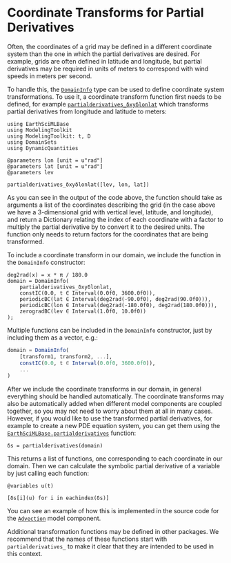 # Coordinate Transforms for Partial Derivatives

Often, the coordinates of a grid may be defined in a different coordinate system than the one in which the partial derivatives are desired.
For example, grids are often defined in latitude and longitude, but partial derivatives may be required in units of meters to correspond with wind speeds in meters per second.

To handle this, the [`DomainInfo`](@ref) type can be used to define coordinate system transformations. To use it, a coordinate transform function first needs to be defined, for example [`partialderivatives_δxyδlonlat`](@ref) which transforms partial derivatives from longitude and latitude to meters:

```@example trans
using EarthSciMLBase
using ModelingToolkit
using ModelingToolkit: t, D
using DomainSets
using DynamicQuantities

@parameters lon [unit = u"rad"]
@parameters lat [unit = u"rad"]
@parameters lev

partialderivatives_δxyδlonlat([lev, lon, lat])
```

As you can see in the output of the code above, the function should take as arguments a list of the coordinates describing the grid (in the case above we have a 3-dimensional grid with vertical level, latitude, and longitude), and return a Dictionary relating the index of each coordinate with a factor to multiply the partial derivative by to convert it to the desired units.
The function only needs to return factors for the coordinates that are being transformed.

To include a coordinate transform in our domain, we include the function in the `DomainInfo` constructor:

```@example trans
deg2rad(x) = x * π / 180.0
domain = DomainInfo(
    partialderivatives_δxyδlonlat,
    constIC(0.0, t ∈ Interval(0.0f0, 3600.0f0)),
    periodicBC(lat ∈ Interval(deg2rad(-90.0f0), deg2rad(90.0f0))),
    periodicBC(lon ∈ Interval(deg2rad(-180.0f0), deg2rad(180.0f0))),
    zerogradBC(lev ∈ Interval(1.0f0, 10.0f0))
);
```

Multiple functions can be included in the `DomainInfo` constructor, just by including them as a vector, e.g.:

```julia
domain = DomainInfo(
    [transform1, transform2, ...],
    constIC(0.0, t ∈ Interval(0.0f0, 3600.0f0)),
    ...
)
```

After we include the coordinate transforms in our domain, in general everything should be handled automatically.
The coordinate transforms may also be automatically added when different model components are coupled together, so you may not need to worry about them at all in many cases.
However, if you would like to use the transformed partial derivatives, for example to create a new PDE equation system, you can get them using the [`EarthSciMLBase.partialderivatives`](@ref) function:

```@example trans
δs = partialderivatives(domain)
```

This returns a list of functions, one corresponding to each coordinate in our domain.
Then we can calculate the symbolic partial derivative of a variable by just calling each function:

```@example trans
@variables u(t)

[δs[i](u) for i in eachindex(δs)]
```

You can see an example of how this is implemented in the source code for the [`Advection`](@ref) model component.

Additional transformation functions may be defined in other packages.
We recommend that the names of these functions start with `partialderivatives_` to make it clear that they are intended to be used in this context.
